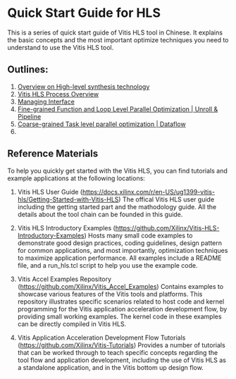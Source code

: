 # Quick Start Guide for HLS

This is a series of quick start guide of Vitis HLS tool in Chinese. 
It explains the basic concepts and the most important optimize techniques you need to understand to use the Vitis HLS tool. 

## Outlines:

1. [Overview on High-level synthesis technology]()
2. [Vitis HLS Process Overview]()
3. [Managing Interface]()
4. [Fine-grained Function and Loop Level Parallel Optimization | Unroll & Pipeline]()
5. [Coarse-grained Task level parallel optimization | Dataflow]()
6. 


## Reference Materials

To help you quickly get started with the Vitis HLS, you can find tutorials and example applications at the following locations:
1. Vitis HLS User Guide (https://docs.xilinx.com/r/en-US/ug1399-vitis-hls/Getting-Started-with-Vitis-HLS)
The offical Vitis HLS user guide including the getting started part and the mathodology guide. All the details about the tool chain can be founded in this guide.

2. Vitis HLS Introductory Examples (https://github.com/Xilinx/Vitis-HLS-Introductory-Examples)
Hosts many small code examples to demonstrate good design practices, coding guidelines, design pattern for common applications, and most importantly, optimization techniques to maximize application performance. All examples include a README file, and a run_hls.tcl script to help you use the example code.

3. Vitis Accel Examples Repository (https://github.com/Xilinx/Vitis_Accel_Examples)
Contains examples to showcase various features of the Vitis tools and platforms. This repository illustrates specific scenarios related to host code and kernel programming for the Vitis application acceleration development flow, by providing small working examples. The kernel code in these examples can be directly compiled in Vitis HLS.

4. Vitis Application Acceleration Development Flow Tutorials (https://github.com/Xilinx/Vitis-Tutorials)
Provides a number of tutorials that can be worked through to teach specific concepts regarding the tool flow and application development, including the use of Vitis HLS as a standalone application, and in the Vitis bottom up design flow.